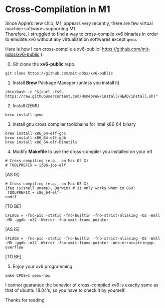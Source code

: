 # Cross-Compilation in M1

Since Apple’s new chip, M1, appears very recently, there are few virtual machine softwares supporting M1.  
Therefore, I struggled to find a way to cross-compile xv6 binaries in order to emulate xv6 without any virtualization softwares except `qemu`.

Here is how I can cross-compile a xv6-public( https://github.com/mit-pdos/xv6-public ).

0.  Git clone the **xv6-public** repo.

```
git clone https://github.com/mit-pdos/xv6-public
```

1.  Install **Brew** Package Manager (unless you install it)

```
/bin/bash -c "$(curl -fsSL https://raw.githubusercontent.com/Homebrew/install/HEAD/install.sh)"
```

2.  Install QEMU

```
brew install qemu
```

3.  Install gnu cross compiler toolchains for Intel x86\_64 binary

```
brew install x86_64-elf-gcc
brew install x86_64-elf-gdb
brew install x86_64-elf-binutils
```

4.  Modify **Makefile** to use the cross-compiler you installed on your m1

```
# Cross-compiling (e.g., on Mac OS X)
# TOOLPREFIX = i386-jos-elf
```

\[AS IS\]

```
# Cross-compiling (e.g., on Mac OS X)
ifeq ($(shell uname), Darwin) # it only works when in OSX!
 TOOLPREFIX = x86_64-elf-
endif
```

\[TO BE\]

```
CFLAGS = -fno-pic -static -fno-builtin -fno-strict-aliasing -O2 -Wall -MD -ggdb -m32 -Werror -fno-omit-frame-pointer
```

\[AS IS\]

```
CFLAGS = -fno-pic -static -fno-builtin -fno-strict-aliasing -O2 -Wall -MD -ggdb -m32 -Werror -fno-omit-frame-pointer -Wno-error=stringop-overflow
```

\[TO BE\]

5.  Enjoy your xv6 programming.

```
make CPUS=1 qemu-nox
```

I cannot guarantee the behavior of cross-compiled xv6 is exactly same as that of ubuntu 18.04’s, so you have to check it by yourself.

Thanks for reading.